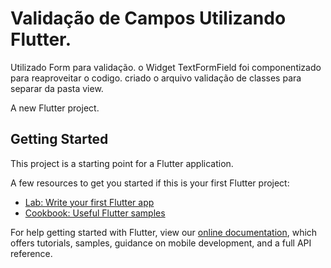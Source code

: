 # Validação de Campos Utilizando Flutter.
 Utilizado Form para validação.
 o Widget TextFormField foi componentizado para reaproveitar o codigo.
 criado o arquivo validação de classes para separar da pasta view.

A new Flutter project.

## Getting Started

This project is a starting point for a Flutter application.

A few resources to get you started if this is your first Flutter project:

- [Lab: Write your first Flutter app](https://flutter.dev/docs/get-started/codelab)
- [Cookbook: Useful Flutter samples](https://flutter.dev/docs/cookbook)

For help getting started with Flutter, view our
[online documentation](https://flutter.dev/docs), which offers tutorials,
samples, guidance on mobile development, and a full API reference.

